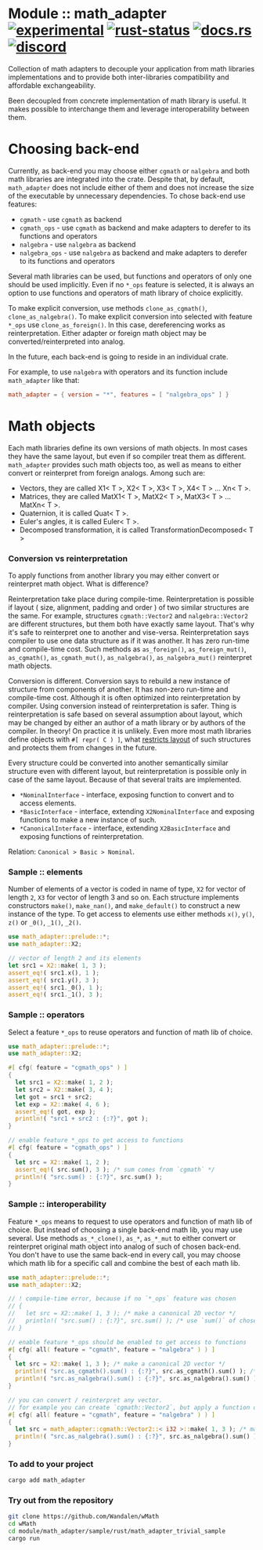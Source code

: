 # Module :: math_adapter [![experimental](https://img.shields.io/badge/stability-experimental-orange.svg)](https://github.com/emersion/stability-badges#experimental) [![rust-status](https://github.com/Wandalen/wMath/actions/workflows/MathAdapterPush.yml/badge.svg)](https://github.com/Wandalen/wMath/actions/workflows/MathAdapterPush.yml) [![docs.rs](https://img.shields.io/docsrs/math_adapter?color=e3e8f0&logo=docs.rs)](https://docs.rs/math_adapter) [![discord](https://img.shields.io/discord/872391416519737405?color=e3e8f0&logo=discord&logoColor=e3e8f0)](https://discord.gg/JwTG6d2b)

Collection of math adapters to decouple your application from math libraries implementations and to provide both inter-libraries compatibility and affordable exchangeability.

Been decoupled from concrete implementation of math library is useful. It makes possible to interchange them and leverage interoperability between them.

# Choosing back-end

Currently, as back-end you may choose either `cgmath` or `nalgebra` and both math libraries are integrated into the crate. Despite that, by default, `math_adapter` does not include either of them and does not increase the size of the executable by unnecessary dependencies. To chose back-end use features:

- `cgmath` - use `cgmath` as backend
- `cgmath_ops` - use `cgmath` as backend and make adapters to derefer to its functions and operators
- `nalgebra` - use `nalgebra` as backend
- `nalgebra_ops` - use `nalgebra` as backend and make adapters to derefer to its functions and operators

Several math libraries can be used, but functions and operators of only one should be used implicitly. Even if no `*_ops` feature is selected, it is always an option to use functions and operators of math library of choice explicitly.

To make explicit conversion, use methods `clone_as_cgmath()`, `clone_as_nalgebra()`. To make explicit conversion into selected with feature `*_ops` use `clone_as_foreign()`. In this case, dereferencing works as reinterpretation. Either adapter or foreign math object may be converted/reinterpreted into analog.

In the future, each back-end is going to reside in an individual crate.

For example, to use `nalgebra` with operators and its function include `math_adapter` like that:

```toml
math_adapter = { version = "*", features = [ "nalgebra_ops" ] }
```

# Math objects

Each math libraries define its own versions of math objects. In most cases they have the same layout, but even if so compiler treat them as different. `math_adapter` provides such math objects too, as well as means to either convert or reinterpret from foreign analogs. Among such are:

- Vectors, they are called X1< T >, X2< T >, X3< T >, X4< T > ... Xn< T >.
- Matrices, they are called MatX1< T >, MatX2< T >, MatX3< T > ... MatXn< T >.
- Quaternion, it is called Quat< T >.
- Euler's angles, it is called Euler< T >.
- Decomposed transformation, it is called TransformationDecomposed< T >

<!-- qqq : add readme for each sample with short explanation. make sure code frome sample run during test -->

### Conversion vs reinterpretation

To apply functions from another library you may either convert or reinterpret math object. What is difference?

Reinterpretation take place during compile-time. Reinterpretation is possible if layout ( size, alignment, padding and order ) of two similar structures are the same. For example, structures `cgmath::Vector2` and `nalgebra::Vector2` are different structures, but them both have exactly same layout. That's why it's safe to reinterpret one to another and vise-versa. Reinterpretation says compiler to use one data structure as if it was another. It has zero run-time and compile-time cost. Such methods as `as_foreign()`, `as_foreign_mut()`, `as_cgmath()`, `as_cgmath_mut()`, `as_nalgebra()`, `as_nalgebra_mut()` reinterpret math objects.

Conversion is different. Conversion says to rebuild a new instance of structure from components of another. It has non-zero run-time and compile-time cost. Although it is often optimized into reinterpretation by compiler. Using conversion instead of reinterpretation is safer. Thing is reinterpretation is safe based on several assumption about layout, which may be changed by either an author of a math library or by authors of the compiler. In theory! On practice it is unlikely. Even more most math libraries define objects with `#[ repr( C ) ]`, what [restricts layout](https://doc.rust-lang.org/nomicon/other-reprs.html#reprc) of such structures and protects them from changes in the future.

Every structure could be converted into another semantically similar structure even with different layout, but reinterpretation is possible only in case of the same layout. Because of that several traits are implemented.

- `*NominalInterface` - interface, exposing function to convert and to access elements.
- `*BasicInterface` - interface, extending `X2NominalInterface` and exposing functions to make a new instance of such.
- `*CanonicalInterface` - interface, extending `X2BasicInterface` and exposing functions of reinterpretation.

Relation: `Canonical > Basic > Nominal`.

### Sample :: elements

Number of elements of a vector is coded in name of type, `X2` for vector of length `2`, `X3` for vector of length 3 and so on. Each structure implements constructors `make()`, `make_nan()`, and `make_default()` to construct a new instance of the type. To get access to elements use either methods `x()`, `y()`, `z()` or `_0()`, `_1()`, `_2()`.

```rust
use math_adapter::prelude::*;
use math_adapter::X2;

// vector of length 2 and its elements
let src1 = X2::make( 1, 3 );
assert_eq!( src1.x(), 1 );
assert_eq!( src1.y(), 3 );
assert_eq!( src1._0(), 1 );
assert_eq!( src1._1(), 3 );
```

### Sample :: operators

Select a feature `*_ops` to reuse operators and function of math lib of choice.

```rust
use math_adapter::prelude::*;
use math_adapter::X2;

#[ cfg( feature = "cgmath_ops" ) ]
{
  let src1 = X2::make( 1, 2 );
  let src2 = X2::make( 3, 4 );
  let got = src1 + src2;
  let exp = X2::make( 4, 6 );
  assert_eq!( got, exp );
  println!( "src1 + src2 : {:?}", got );
}

// enable feature *_ops to get access to functions
#[ cfg( feature = "cgmath_ops" ) ]
{
  let src = X2::make( 1, 2 );
  assert_eq!( src.sum(), 3 ); /* sum comes from `cgmath` */
  println!( "src.sum() : {:?}", src.sum() );
}
```

### Sample :: interoperability

Feature `*_ops` means to request to use operators and function of math lib of choice. But instead of choosing a single back-end math lib, you may use several. Use methods `as_*_clone()`, `as_*`, `as_*_mut` to either convert or reinterpret original math object into analog of such of chosen back-end. You don't have to use the same back-end in every call, you may choose which math lib for a specific call and combine the best of each math lib.

```rust
use math_adapter::prelude::*;
use math_adapter::X2;

// ! compile-time error, because if no `*_ops` feature was chosen
// {
//   let src = X2::make( 1, 3 ); /* make a canonical 2D vector */
//   println!( "src.sum() : {:?}", src.sum() ); /* use `sum()` of chosen math lib back-end */
// }

// enable feature *_ops should be enabled to get access to functions
#[ cfg( all( feature = "cgmath", feature = "nalgebra" ) ) ]
{
  let src = X2::make( 1, 3 ); /* make a canonical 2D vector */
  println!( "src.as_cgmath().sum() : {:?}", src.as_cgmath().sum() ); /* use `sum()` of `cgmath` */
  println!( "src.as_nalgebra().sum() : {:?}", src.as_nalgebra().sum() ); /* use `sum()` of `nalgebra` */
}

// you can convert / reinterpret any vector.
// for example you can create `cgmath::Vector2`, but apply a function of `nalgebra::Vector2`
#[ cfg( all( feature = "cgmath", feature = "nalgebra" ) ) ]
{
  let src = math_adapter::cgmath::Vector2::< i32 >::make( 1, 3 ); /* make a `cgmath` 2D vector */
  println!( "src.as_nalgebra().sum() : {:?}", src.as_nalgebra().sum() ); /* use `sum()` of `nalgebra` */
}
```

### To add to your project

```sh
cargo add math_adapter
```

### Try out from the repository

```sh
git clone https://github.com/Wandalen/wMath
cd wMath
cd module/math_adapter/sample/rust/math_adapter_trivial_sample
cargo run
```
